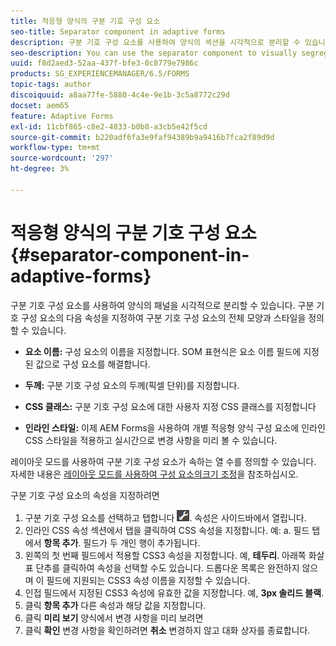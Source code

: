 ```yaml
---
title: 적응형 양식의 구분 기호 구성 요소
seo-title: Separator component in adaptive forms
description: 구분 기호 구성 요소를 사용하여 양식의 섹션을 시각적으로 분리할 수 있습니다.
seo-description: You can use the separator component to visually segregate sections of a form.
uuid: f8d2aed3-52aa-437f-bfe3-0c8779e7986c
products: SG_EXPERIENCEMANAGER/6.5/FORMS
topic-tags: author
discoiquuid: a8aa77fe-5880-4c4e-9e1b-3c5a8772c29d
docset: aem65
feature: Adaptive Forms
exl-id: 11cbf865-c8e2-4833-b0b8-a3cb5e42f5cd
source-git-commit: b220adf6fa3e9faf94389b9a9416b7fca2f89d9d
workflow-type: tm+mt
source-wordcount: '297'
ht-degree: 3%

---
```


# 적응형 양식의 구분 기호 구성 요소{#separator-component-in-adaptive-forms}

구분 기호 구성 요소를 사용하여 양식의 패널을 시각적으로 분리할 수 있습니다. 구분 기호 구성 요소의 다음 속성을 지정하여 구분 기호 구성 요소의 전체 모양과 스타일을 정의할 수 있습니다.

* **요소 이름:** 구성 요소의 이름을 지정합니다. SOM 표현식은 요소 이름 필드에 지정된 값으로 구성 요소를 해결합니다.
* **두께:** 구분 기호 구성 요소의 두께(픽셀 단위)를 지정합니다.

* **CSS 클래스:** 구분 기호 구성 요소에 대한 사용자 지정 CSS 클래스를 지정합니다

* **인라인 스타일:** 이제 AEM Forms을 사용하여 개별 적응형 양식 구성 요소에 인라인 CSS 스타일을 적용하고 실시간으로 변경 사항을 미리 볼 수 있습니다.

레이아웃 모드를 사용하여 구분 기호 구성 요소가 속하는 열 수를 정의할 수 있습니다. 자세한 내용은 [레이아웃 모드를 사용하여 구성 요소의크기 조정](../../forms/using/resize-using-layout-mode.md)을 참조하십시오.

구분 기호 구성 요소의 속성을 지정하려면

1. 구분 기호 구성 요소를 선택하고 탭합니다 ![cmppr](assets/cmppr.png). 속성은 사이드바에서 열립니다.
1. 인라인 CSS 속성 섹션에서 탭을 클릭하여 CSS 속성을 지정합니다. 예: a. 필드 탭에서 **항목 추가**. 필드가 두 개인 행이 추가됩니다.
1. 왼쪽의 첫 번째 필드에서 적용할 CSS3 속성을 지정합니다. 예, **테두리**. 아래쪽 화살표 단추를 클릭하여 속성을 선택할 수도 있습니다. 드롭다운 목록은 완전하지 않으며 이 필드에 지원되는 CSS3 속성 이름을 지정할 수 있습니다.
1. 인접 필드에서 지정된 CSS3 속성에 유효한 값을 지정합니다. 예, **3px 솔리드 블랙**.
1. 클릭 **항목 추가** 다른 속성과 해당 값을 지정합니다.
1. 클릭 **미리 보기** 양식에서 변경 사항을 미리 보려면
1. 클릭 **확인** 변경 사항을 확인하려면 **취소** 변경하지 않고 대화 상자를 종료합니다.
